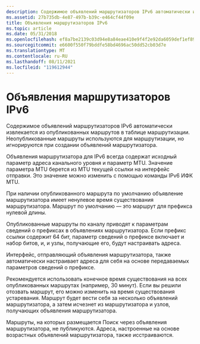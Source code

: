 ```yaml
---
description: Содержимое объявлений маршрутизаторов IPv6 автоматически извлекается из опубликованных маршрутов в таблице маршрутизации. Неопубликованные маршруты используются для маршрутизации, но игнорируются при создании объявлений маршрутизатора.
ms.assetid: 27b735db-4e87-497b-b39c-e464cf44f09e
title: Объявления маршрутизаторов IPv6
ms.topic: article
ms.date: 05/31/2018
ms.openlocfilehash: ef8a7be2139c03d94e8a84eae410e9f4f2e92da6059def1ef89997138009d351
ms.sourcegitcommit: e6600f550f79bddfe58bd4696ac50dd52cb03d7e
ms.translationtype: MT
ms.contentlocale: ru-RU
ms.lasthandoff: 08/11/2021
ms.locfileid: "119612944"
---
```

# <a name="ipv6-router-advertisements"></a>Объявления маршрутизаторов IPv6

Содержимое объявлений маршрутизаторов IPv6 автоматически извлекается из опубликованных маршрутов в таблице маршрутизации. Неопубликованные маршруты используются для маршрутизации, но игнорируются при создании объявлений маршрутизатора.

Объявления маршрутизатора для IPv6 всегда содержат исходный параметр адреса канального уровня и параметр MTU. Значение параметра MTU берется из MTU текущей ссылки на интерфейс отправки. Это значение можно изменить с помощью команды IPv6 ИФК MTU.

При наличии опубликованного маршрута по умолчанию объявление маршрутизатора имеет ненулевое время существования маршрутизатора. Маршрут по умолчанию — это маршрут для префикса нулевой длины.

Опубликованные маршруты по каналу приводят к параметрам сведений о префиксах в объявлениях маршрутизатора. Если префикс ссылки содержит 64 бит, параметр сведений о префиксе включает и набор битов, и, и узлы, получающие его, будут настраивать адреса.

Интерфейс, отправляющий объявления маршрутизатора, также автоматически настраивает адреса для себя на основе передаваемых параметров сведений о префиксе.

Рекомендуется использовать конечное время существования на всех опубликованных маршрутах (например, 30 минут). Если вы решили отозвать маршрут, его можно изменить на время существования устаревания. Маршрут будет вести себя за несколько объявлений маршрутизатора, а затем исчезнет из маршрутизатора и узлов, получающих объявления маршрутизатора.

Маршруты, на которых размещается Поиск через объявления маршрутизатора, не публикуются. Адреса, настроенные на основе возрастных объявлений маршрутизатора, также исстраиваются.

 

 



